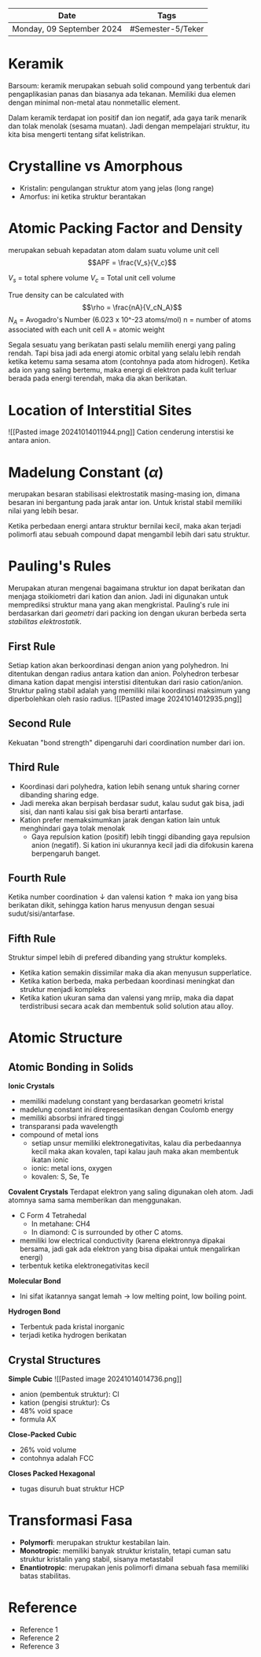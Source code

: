 | Date                      | Tags              |
| ------------------------- | ----------------- |
| Monday, 09 September 2024 | #Semester-5/Teker |

# Keramik
Barsoum: keramik merupakan sebuah solid compound yang terbentuk dari pengaplikasian panas dan biasanya ada tekanan. Memiliki dua elemen dengan minimal non-metal atau nonmetallic element.

Dalam keramik terdapat ion positif dan ion negatif, ada gaya tarik menarik dan tolak menolak (sesama muatan). Jadi dengan mempelajari struktur, itu kita bisa mengerti tentang sifat kelistrikan. 

# Crystalline vs Amorphous
- Kristalin: pengulangan struktur atom yang jelas (long range) 
- Amorfus: ini ketika struktur berantakan

# Atomic Packing Factor and Density
merupakan sebuah kepadatan atom dalam suatu volume unit cell
$$APF = \frac{V_s}{V_c}$$

$V_s$ = total sphere volume
$V_c$ = Total unit cell volume

True density can be calculated with
$$\rho = \frac{nA}{V_cN_A}$$
$N_A$ = Avogadro's Number (6.023 x 10^-23 atoms/mol)
n = number of atoms associated with each unit cell
A = atomic weight

Segala sesuatu yang berikatan pasti selalu memilih energi yang paling rendah. Tapi bisa jadi ada energi atomic orbital yang selalu lebih rendah ketika ketemu sama sesama atom (contohnya pada atom hidrogen). Ketika ada ion yang saling bertemu, maka energi di elektron pada kulit terluar berada pada energi terendah, maka dia akan berikatan.

# Location of Interstitial Sites
![[Pasted image 20241014011944.png]]
Cation cenderung interstisi ke antara anion. 

# Madelung Constant ($\alpha$)
merupakan besaran stabilisasi elektrostatik masing-masing ion, dimana besaran ini bergantung pada jarak antar ion. Untuk kristal stabil memiliki nilai yang lebih besar.

Ketika perbedaan energi antara struktur bernilai kecil, maka akan terjadi polimorfi atau sebuah compound dapat mengambil lebih dari satu struktur. 

# Pauling's Rules
Merupakan aturan mengenai bagaimana struktur ion dapat berikatan dan menjaga stoikiometri dari kation dan anion. Jadi ini digunakan untuk memprediksi struktur mana yang akan mengkristal. Pauling's rule ini berdasarkan dari *geometri* dari packing ion dengan ukuran berbeda serta *stabilitas elektrostatik*.

## First Rule
Setiap kation akan berkoordinasi dengan anion yang polyhedron. Ini ditentukan dengan radius antara kation dan anion. Polyhedron terbesar dimana kation dapat mengisi interstisi ditentukan dari rasio cation/anion. Struktur paling stabil adalah yang memiliki nilai koordinasi maksimum yang diperbolehkan oleh rasio radius.
![[Pasted image 20241014012935.png]]

## Second Rule
Kekuatan "bond strength" dipengaruhi dari coordination number dari ion. 
## Third Rule
- Koordinasi dari polyhedra, kation lebih senang untuk sharing corner dibanding sharing edge. 
- Jadi mereka akan berpisah berdasar sudut, kalau sudut gak bisa, jadi sisi, dan nanti kalau sisi gak bisa berarti antarfase.
- Kation prefer memaksimumkan jarak dengan kation lain untuk menghindari gaya tolak menolak
	- Gaya repulsion kation (positif) lebih tinggi dibanding gaya repulsion anion (negatif). Si kation ini ukurannya kecil jadi dia difokusin karena berpengaruh banget.
## Fourth Rule
Ketika number coordination $\downarrow$ dan valensi kation $\uparrow$ maka ion yang bisa berikatan dikit, sehingga kation harus menyusun dengan sesuai sudut/sisi/antarfase.  
## Fifth Rule
Struktur simpel lebih di prefered dibanding yang struktur kompleks.
- Ketika kation semakin dissimilar maka dia akan menyusun supperlatice.
- Ketika kation berbeda, maka perbedaan koordinasi meningkat dan struktur menjadi kompleks
- Ketika kation ukuran sama dan valensi yang mriip, maka dia dapat terdistribusi secara acak dan membentuk solid solution atau alloy.



# Atomic Structure
## Atomic Bonding in Solids
**Ionic Crystals**
- memiliki madelung constant yang berdasarkan geometri kristal
- madelung constant ini direpresentasikan dengan Coulomb energy
- memiliki absorbsi infrared tinggi
- transparansi pada wavelength
- compound of metal ions
	- setiap unsur memiliki elektronegativitas, kalau dia perbedaannya kecil maka akan kovalen, tapi kalau jauh maka akan membentuk ikatan ionic
	- ionic: metal ions, oxygen
	- kovalen: S, Se, Te

**Covalent Crystals**
Terdapat elektron yang saling digunakan oleh atom. Jadi atomnya sama sama memberikan dan menggunakan.
- C Form 4 Tetrahedal
	- In metahane: CH4
	- In diamond: C is surrounded by other C atoms.
- memiliki low electrical conductivity (karena elektronnya dipakai bersama, jadi gak ada elektron yang bisa dipakai untuk mengalirkan energi)
- terbentuk ketika elektronegativitas kecil

**Molecular Bond**
- Ini sifat ikatannya sangat lemah $\rightarrow$ low melting point, low boiling point. 

**Hydrogen Bond**
- Terbentuk pada kristal inorganic
- terjadi ketika hydrogen berikatan


## Crystal Structures
**Simple Cubic**
![[Pasted image 20241014014736.png]]
- anion (pembentuk struktur): Cl
- kation (pengisi struktur): Cs
- 48% void space
- formula AX

**Close-Packed Cubic**
- 26% void volume
- contohnya adalah FCC

**Closes Packed Hexagonal**
- tugas disuruh buat struktur HCP

# Transformasi Fasa
- **Polymorfi**: merupakan struktur kestabilan lain.
- **Monotropic**: memiliki banyak struktur kristalin, tetapi cuman satu struktur kristalin yang stabil, sisanya metastabil
- **Enantiotropic**: merupakan jenis polimorfi dimana sebuah fasa memiliki batas stabilitas.

# Reference
- Reference 1
- Reference 2
- Reference 3

